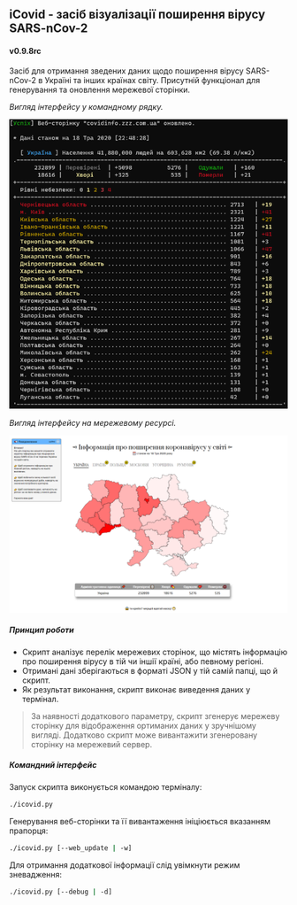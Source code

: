 ## iCovid - засіб візуалізації поширення вірусу SARS-nCov-2
#### v0.9.8rc

Засіб для отримання зведених даних щодо поширення вірусу SARS-nCov-2 в Україні та інших країнах світу.
Присутній функціонал для генерування та оновлення мережевої сторінки.

_Вигляд інтерфейсу у командному рядку._

![Зображення командного рядка](v0_9_8rc_cli.png?raw=true "Вигляд даних з консолі")

_Вигляд інтерфейсу на мережевому ресурсі._

![Зображення мережового ресурсу](v0_9_8rc_web.png?raw=true "Вигляд даних у мережі")

##### Принцип роботи

* Скрипт аналізує перелік мережевих сторінок, що містять інформацію про поширення вірусу в тій чи іншії країні,
або певному регіоні.
* Отримані дані зберігаються в форматі JSON у тій самій папці, що й скрипт.
* Як результат виконання, скрипт виконає виведення даних у термінал.

> За наявності додаткового параметру, скрипт згенерує мережеву сторінку для відображення ортиманих даних у
> зручнішому вигляді. Додатково скрипт може вивантажити згенеровану сторінку на мережевий сервер.


##### Командний інтерфейс
Запуск скрипта виконується командою терміналу:
```sh
./icovid.py
```

Генерування веб-сторінки та її вивантаження ініціюється вказанням прапорця:
```sh
./icovid.py [--web_update | -w]
```

Для отримання додаткової інформації слід увімкнути режим зневадження:
```sh
./icovid.py [--debug | -d]
```
